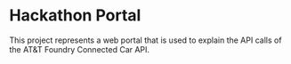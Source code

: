 Hackathon Portal
================

This project represents a web portal that is used to explain the API calls of the AT&T Foundry Connected Car API.
